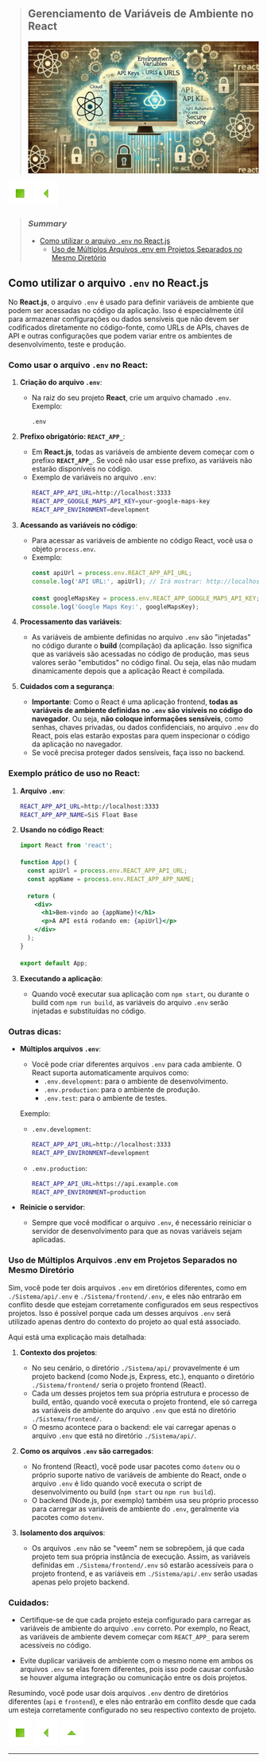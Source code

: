 > ## Gerenciamento de Variáveis de Ambiente no React
>
> ![Descrição da imagem](./images/A-symbolic-and-modern-representation-of-environment-variables-in-React.png)

[![Início](../images/control/11273_control_stop_icon.png?raw=true "Início")](../README.md#jsdevguide "Início")
[![Voltar](../images/control/11269_control_left_icon.png "Voltar")](../README.md#summary "Voltar")

> ### *Summary*
>
> - [Como utilizar o arquivo `.env` no React.js](#como-utilizar-o-arquivo-env-no-reactjs "Como utilizar o arquivo `.env` no React.js")
>   - [Uso de Múltiplos Arquivos .env em Projetos Separados no Mesmo Diretório](# "Uso de Múltiplos Arquivos .env em Projetos Separados no Mesmo Diretório")

## Como utilizar o arquivo `.env` no React.js

No **React.js**, o arquivo `.env` é usado para definir variáveis de ambiente que podem ser acessadas no código da aplicação. Isso é especialmente útil para armazenar configurações ou dados sensíveis que não devem ser codificados diretamente no código-fonte, como URLs de APIs, chaves de API e outras configurações que podem variar entre os ambientes de desenvolvimento, teste e produção.

### Como usar o arquivo `.env` no React:

1. **Criação do arquivo `.env`**:
   - Na raiz do seu projeto **React**, crie um arquivo chamado `.env`. Exemplo:
     ```
     .env
     ```

2. **Prefixo obrigatório: `REACT_APP_`**:
   - Em **React.js**, todas as variáveis de ambiente devem começar com o prefixo **`REACT_APP_`**. Se você não usar esse prefixo, as variáveis não estarão disponíveis no código.
   - Exemplo de variáveis no arquivo `.env`:
     ```bash
     REACT_APP_API_URL=http://localhost:3333
     REACT_APP_GOOGLE_MAPS_API_KEY=your-google-maps-key
     REACT_APP_ENVIRONMENT=development
     ```

3. **Acessando as variáveis no código**:
   - Para acessar as variáveis de ambiente no código React, você usa o objeto `process.env`.
   - Exemplo:
     ```jsx
     const apiUrl = process.env.REACT_APP_API_URL;
     console.log('API URL:', apiUrl); // Irá mostrar: http://localhost:3333

     const googleMapsKey = process.env.REACT_APP_GOOGLE_MAPS_API_KEY;
     console.log('Google Maps Key:', googleMapsKey);
     ```

4. **Processamento das variáveis**:
   - As variáveis de ambiente definidas no arquivo `.env` são "injetadas" no código durante o **build** (compilação) da aplicação. Isso significa que as variáveis são acessadas no código de produção, mas seus valores serão "embutidos" no código final. Ou seja, elas não mudam dinamicamente depois que a aplicação React é compilada.

5. **Cuidados com a segurança**:
   - **Importante**: Como o React é uma aplicação frontend, **todas as variáveis de ambiente definidas no `.env` são visíveis no código do navegador**. Ou seja, **não coloque informações sensíveis**, como senhas, chaves privadas, ou dados confidenciais, no arquivo `.env` do React, pois elas estarão expostas para quem inspecionar o código da aplicação no navegador.
   - Se você precisa proteger dados sensíveis, faça isso no backend.

### Exemplo prático de uso no React:

1. **Arquivo `.env`**:
   ```bash
   REACT_APP_API_URL=http://localhost:3333
   REACT_APP_APP_NAME=SiS Float Base
   ```

2. **Usando no código React**:
   ```jsx
   import React from 'react';

   function App() {
     const apiUrl = process.env.REACT_APP_API_URL;
     const appName = process.env.REACT_APP_APP_NAME;

     return (
       <div>
         <h1>Bem-vindo ao {appName}!</h1>
         <p>A API está rodando em: {apiUrl}</p>
       </div>
     );
   }

   export default App;
   ```

3. **Executando a aplicação**:
   - Quando você executar sua aplicação com `npm start`, ou durante o build com `npm run build`, as variáveis do arquivo `.env` serão injetadas e substituídas no código.

### Outras dicas:

- **Múltiplos arquivos `.env`**:
  - Você pode criar diferentes arquivos `.env` para cada ambiente. O React suporta automaticamente arquivos como:
    - `.env.development`: para o ambiente de desenvolvimento.
    - `.env.production`: para o ambiente de produção.
    - `.env.test`: para o ambiente de testes.
  
  Exemplo:
  - `.env.development`:
    ```bash
    REACT_APP_API_URL=http://localhost:3333
    REACT_APP_ENVIRONMENT=development
    ```
  
  - `.env.production`:
    ```bash
    REACT_APP_API_URL=https://api.example.com
    REACT_APP_ENVIRONMENT=production
    ```

- **Reinicie o servidor**:
  - Sempre que você modificar o arquivo `.env`, é necessário reiniciar o servidor de desenvolvimento para que as novas variáveis sejam aplicadas.

### Uso de Múltiplos Arquivos .env em Projetos Separados no Mesmo Diretório

Sim, você pode ter dois arquivos `.env` em diretórios diferentes, como em `./Sistema/api/.env` e `./Sistema/frontend/.env`, e eles não entrarão em conflito desde que estejam corretamente configurados em seus respectivos projetos. Isso é possível porque cada um desses arquivos `.env` será utilizado apenas dentro do contexto do projeto ao qual está associado.

Aqui está uma explicação mais detalhada:

1. **Contexto dos projetos**: 
   - No seu cenário, o diretório `./Sistema/api/` provavelmente é um projeto backend (como Node.js, Express, etc.), enquanto o diretório `./Sistema/frontend/` seria o projeto frontend (React).
   - Cada um desses projetos tem sua própria estrutura e processo de build, então, quando você executa o projeto frontend, ele só carrega as variáveis de ambiente do arquivo `.env` que está no diretório `./Sistema/frontend/`.
   - O mesmo acontece para o backend: ele vai carregar apenas o arquivo `.env` que está no diretório `./Sistema/api/`.

2. **Como os arquivos `.env` são carregados**:
   - No frontend (React), você pode usar pacotes como `dotenv` ou o próprio suporte nativo de variáveis de ambiente do React, onde o arquivo `.env` é lido quando você executa o script de desenvolvimento ou build (`npm start` ou `npm run build`).
   - O backend (Node.js, por exemplo) também usa seu próprio processo para carregar as variáveis de ambiente do `.env`, geralmente via pacotes como `dotenv`.

3. **Isolamento dos arquivos**:
   - Os arquivos `.env` não se "veem" nem se sobrepõem, já que cada projeto tem sua própria instância de execução. Assim, as variáveis definidas em `./Sistema/frontend/.env` só estarão acessíveis para o projeto frontend, e as variáveis em `./Sistema/api/.env` serão usadas apenas pelo projeto backend.

### Cuidados:

- Certifique-se de que cada projeto esteja configurado para carregar as variáveis de ambiente do arquivo `.env` correto. Por exemplo, no React, as variáveis de ambiente devem começar com `REACT_APP_` para serem acessíveis no código.

- Evite duplicar variáveis de ambiente com o mesmo nome em ambos os arquivos `.env` se elas forem diferentes, pois isso pode causar confusão se houver alguma integração ou comunicação entre os dois projetos.

Resumindo, você pode usar dois arquivos `.env` dentro de diretórios diferentes (`api` e `frontend`), e eles não entrarão em conflito desde que cada um esteja corretamente configurado no seu respectivo contexto de projeto.

[![Início](../images/control/11273_control_stop_icon.png?raw=true "Início")](../README.md#jsdevguide "Início")
[![Voltar](../images/control/11269_control_left_icon.png "Voltar")](../README.md#summary "Voltar")
[![Subir](../images/control/11280_control_up_icon.png "Subir")](#summary "Subir")

---

